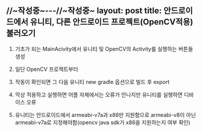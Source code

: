 //~작성중~---//~작성중~
layout: post
title: 안드로이드에서 유니티, 다른 안드로이드 프로젝트(OpenCV적용) 불러오기
---

1. 기초가 되는 MainAcivity에서 유니티 및 OpenCV의 Activity를 실행하는 버튼들 생성

2. 일단 OpenCV 프로젝트부터

3. 작동이 확인되면 그 다음 유니티 new gradle 옵션으로 빌드 후 export

4. 막상 적용하고 실행하면 어플 자체에서는 오류가 안나지만 유니티를 실행하면 디바이스 오류
 
5. 유니티는 안드로이드에서 armeabi-v7a과 x86만 지원함으로 armeabi-v8이 아닌 armeabi-v7a로 지정해야함(opencv java sdk가 x86을 지원하는지 여부 확인)
